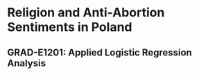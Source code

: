 # Religion and Anti-Abortion Sentiments in Poland

## GRAD-E1201: Applied Logistic Regression Analysis 


